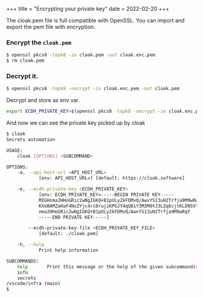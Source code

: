 +++
title = "Encrypting your private key"
date = 2022-02-20
+++

The cloak.pem file is full compatible with OpenSSL. You can import and export the pem file with encryption.

### Encrypt the `cloak.pem`

```sh
$ openssl pkcs8 -topk8 -in cloak.pem -out cloak.enc.pem
$ rm cloak.pem
```

### Decrypt it.

```sh
$ openssl pkcs8 -topk8 -nocrypt -in cloak.enc.pem -out cloak.pem
```

Decrypt and store as env var.

```sh
export ECDH_PRIVATE_KEY=$(openssl pkcs8 -topk8 -nocrypt -in cloak.enc.pem)
```

And now we can see the private key picked up by cloak

```sh
$ cloak
Secrets automation

USAGE:
    cloak [OPTIONS] <SUBCOMMAND>

OPTIONS:
    -a, --api-host-url <API_HOST_URL>
            [env: API_HOST_URL=] [default: https://cloak.software]

    -e, --ecdh-private-key <ECDH_PRIVATE_KEY>
            [env: ECDH_PRIVATE_KEY=-----BEGIN PRIVATE KEY-----
            MIGHnma2HHoGRic2wNgIGKQ+B1pULy2kFDMvQ/AwvYS13uH2Trfja9M9wRqYjM2M
            KXeBAMZaHaF4NxZYjc4ri0rujiKPGJY4qQ8iY3M3M0tJ3LZqbcjtKLDNSVlijnXX
            nma2HHoGRic2wNgIGKQ+B1pULy2kFDMvQ/AwvYS13uH2Trfja9M9wRqY
            -----END PRIVATE KEY-----]

        --ecdh-private-key-file <ECDH_PRIVATE_KEY_FILE>
            [default: ./cloak.pem]

    -h, --help
            Print help information

SUBCOMMANDS:
    help       Print this message or the help of the given subcommand(s)
    info       
    secrets    
/vscode/infra (main) 
$ 
```